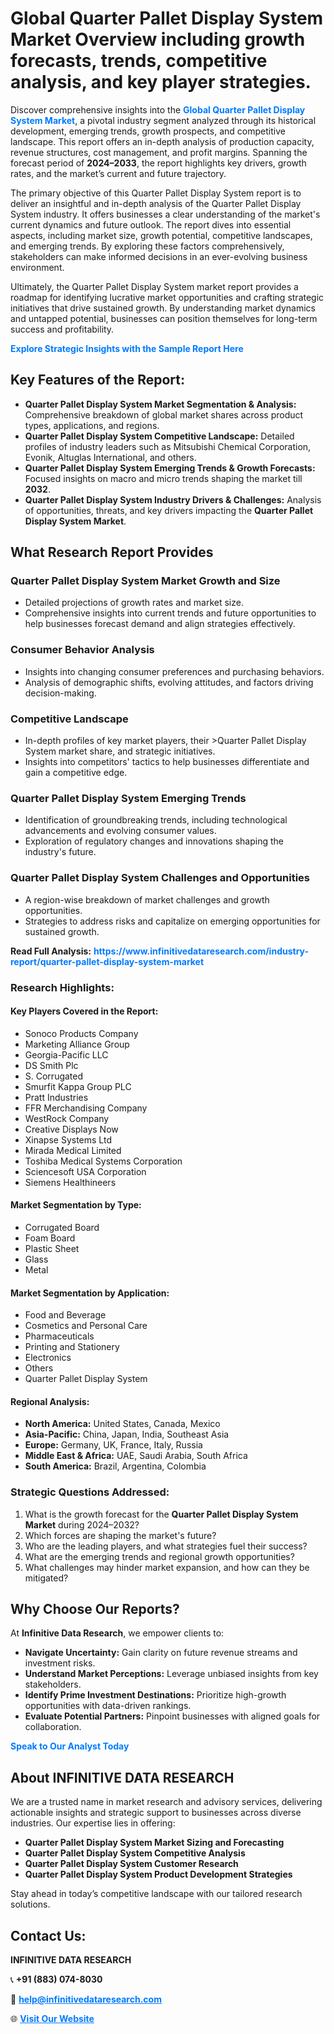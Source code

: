 <h1>Global Quarter Pallet Display System Market Overview including growth forecasts, trends, competitive analysis, and key player strategies.</h1>
<p>
Discover comprehensive insights into the 
<a href="https://www.infinitivedataresearch.com/industry-report/quarter-pallet-display-system-market" rel="dofollow" style="color: #007BFF; text-decoration: none;"><strong>Global Quarter Pallet Display System Market</strong></a>, a pivotal industry segment analyzed through its historical development, emerging trends, growth prospects, and competitive landscape. This report offers an in-depth analysis of production capacity, revenue structures, cost management, and profit margins. Spanning the forecast period of <strong>2024–2033</strong>, the report highlights key drivers, growth rates, and the market’s current and future trajectory.
</p>
<p>
The primary objective of this Quarter Pallet Display System report is to deliver an insightful and in-depth analysis of the Quarter Pallet Display System industry. It offers businesses a clear understanding of the market's current dynamics and future outlook. The report dives into essential aspects, including market size, growth potential, competitive landscapes, and emerging trends. By exploring these factors comprehensively, stakeholders can make informed decisions in an ever-evolving business environment.
</p>
<p>
Ultimately, the Quarter Pallet Display System market report provides a roadmap for identifying lucrative market opportunities and crafting strategic initiatives that drive sustained growth. By understanding market dynamics and untapped potential, businesses can position themselves for long-term success and profitability.
</p>
<p>
<a href="https://www.infinitivedataresearch.com/request-sample/reportId=111085" style="color: #007BFF; text-decoration: none;"><strong>Explore Strategic Insights with the Sample Report Here</strong></a>
</p>

<h2>Key Features of the Report:</h2>
<ul>
<li><strong>Quarter Pallet Display System Market Segmentation & Analysis:</strong> Comprehensive breakdown of global market shares across product types, applications, and regions.</li>
<li><strong>Quarter Pallet Display System Competitive Landscape:</strong> Detailed profiles of industry leaders such as Mitsubishi Chemical Corporation, Evonik, Altuglas International, and others.</li>
<li><strong>Quarter Pallet Display System Emerging Trends & Growth Forecasts:</strong> Focused insights on macro and micro trends shaping the market till <strong>2032</strong>.</li>
<li><strong>Quarter Pallet Display System Industry Drivers & Challenges:</strong> Analysis of opportunities, threats, and key drivers impacting the <strong>Quarter Pallet Display System Market</strong>.</li>
</ul>

<h2>What Research Report Provides</h2>
<h3>Quarter Pallet Display System Market Growth and Size</h3>
<ul>
<li>Detailed projections of growth rates and market size.</li>
<li>Comprehensive insights into current trends and future opportunities to help businesses forecast demand and align strategies effectively.</li>
</ul>

<h3>Consumer Behavior Analysis</h3>
<ul>
<li>Insights into changing consumer preferences and purchasing behaviors.</li>
<li>Analysis of demographic shifts, evolving attitudes, and factors driving decision-making.</li>
</ul>

<h3>Competitive Landscape</h3>
<ul>
<li>In-depth profiles of key market players, their >Quarter Pallet Display System market share, and strategic initiatives.</li>
<li>Insights into competitors' tactics to help businesses differentiate and gain a competitive edge.</li>
</ul>

<h3>Quarter Pallet Display System Emerging Trends</h3>
<ul>
<li>Identification of groundbreaking trends, including technological advancements and evolving consumer values.</li>
<li>Exploration of regulatory changes and innovations shaping the industry's future.</li>
</ul>

<h3>Quarter Pallet Display System Challenges and Opportunities</h3>
<ul>
<li>A region-wise breakdown of market challenges and growth opportunities.</li>
<li>Strategies to address risks and capitalize on emerging opportunities for sustained growth.</li>
</ul>
<p><strong>Read Full Analysis:</strong> <a href="https://www.infinitivedataresearch.com/industry-report/quarter-pallet-display-system-market" rel="dofollow" style="color: #007BFF; text-decoration: none;"><strong>https://www.infinitivedataresearch.com/industry-report/quarter-pallet-display-system-market</strong></a></p>
<h3>Research Highlights:</h3>
<h4>Key Players Covered in the Report:</h4>
<ul><li>Sonoco Products Company</li><li>Marketing Alliance Group</li><li>Georgia-Pacific LLC</li><li>DS Smith Plc</li><li>S. Corrugated</li><li>Smurfit Kappa Group PLC</li><li>Pratt Industries</li><li>FFR Merchandising Company</li><li>WestRock Company</li><li>Creative Displays Now</li><li>Xinapse Systems Ltd</li><li>Mirada Medical Limited</li><li>Toshiba Medical Systems Corporation</li><li>Sciencesoft USA Corporation</li><li>Siemens Healthineers</li></ul>
<h4>Market Segmentation by Type:</h4>
<ul><li>Corrugated Board</li><li>Foam Board</li><li>Plastic Sheet</li><li>Glass</li><li>Metal</li></ul>
<h4>Market Segmentation by Application:</h4>
<ul><li>Food and Beverage</li><li>Cosmetics and Personal Care</li><li>Pharmaceuticals</li><li>Printing and Stationery</li><li>Electronics</li><li>Others</li><li>Quarter Pallet Display System</li></ul>

<h4>Regional Analysis:</h4>
<ul>
<li><strong>North America:</strong> United States, Canada, Mexico</li>
<li><strong>Asia-Pacific:</strong> China, Japan, India, Southeast Asia</li>
<li><strong>Europe:</strong> Germany, UK, France, Italy, Russia</li>
<li><strong>Middle East & Africa:</strong> UAE, Saudi Arabia, South Africa</li>
<li><strong>South America:</strong> Brazil, Argentina, Colombia</li>
</ul>

<h3>Strategic Questions Addressed:</h3>
<ol>
<li>What is the growth forecast for the <strong>Quarter Pallet Display System Market</strong> during 2024–2032?</li>
<li>Which forces are shaping the market's future?</li>
<li>Who are the leading players, and what strategies fuel their success?</li>
<li>What are the emerging trends and regional growth opportunities?</li>
<li>What challenges may hinder market expansion, and how can they be mitigated?</li>
</ol>

<h2>Why Choose Our Reports?</h2>
<p>At <strong>Infinitive Data Research</strong>, we empower clients to:</p>
<ul>
<li><strong>Navigate Uncertainty:</strong> Gain clarity on future revenue streams and investment risks.</li>
<li><strong>Understand Market Perceptions:</strong> Leverage unbiased insights from key stakeholders.</li>
<li><strong>Identify Prime Investment Destinations:</strong> Prioritize high-growth opportunities with data-driven rankings.</li>
<li><strong>Evaluate Potential Partners:</strong> Pinpoint businesses with aligned goals for collaboration.</li>
</ul>
<p><a href="https://www.infinitivedataresearch.com/industry-report/quarter-pallet-display-system-market" rel="dofollow" style="color: #007BFF; text-decoration: none;"><strong>Speak to Our Analyst Today</strong></a></p>

<h2>About INFINITIVE DATA RESEARCH</h2>
<p>We are a trusted name in market research and advisory services, delivering actionable insights and strategic support to businesses across diverse industries. Our expertise lies in offering:</p>
<ul>
<li><strong>Quarter Pallet Display System Market Sizing and Forecasting</strong></li>
<li><strong>Quarter Pallet Display System Competitive Analysis</strong></li>
<li><strong>Quarter Pallet Display System Customer Research</strong></li>
<li><strong>Quarter Pallet Display System Product Development Strategies</strong></li>
</ul>
<p>Stay ahead in today’s competitive landscape with our tailored research solutions.</p>

<h2>Contact Us:</h2>
<p><strong>INFINITIVE DATA RESEARCH</strong></p>
<p>📞 <strong>+91 (883) 074-8030</strong></p>
<p>📧 <strong><a href="mailto:help@infinitivedataresearch.com" style="color: #007BFF;">help@infinitivedataresearch.com</a></strong></p>
<p>🌐 <strong><a href="https://www.infinitivedataresearch.com" rel="dofollow" style="color: #007BFF;">Visit Our Website</a></strong></p>